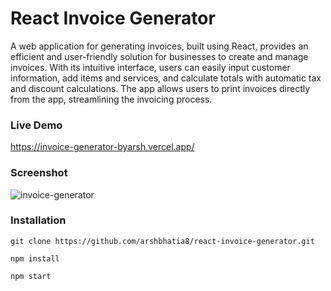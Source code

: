 # React Invoice Generator

A web application for generating invoices, built using React, provides an efficient and user-friendly solution for businesses to create and manage invoices. With its intuitive interface, users can easily input customer information, add items and services, and calculate totals with automatic tax and discount calculations. The app allows users to print invoices directly from the app, streamlining the invoicing process.

### Live Demo
https://invoice-generator-byarsh.vercel.app/

### Screenshot
<img src="https://i.ibb.co/3R5JQnv/invoice-generator.png" alt="invoice-generator" border="0">

### Installation

```
git clone https://github.com/arshbhatia8/react-invoice-generator.git

npm install

npm start
```
